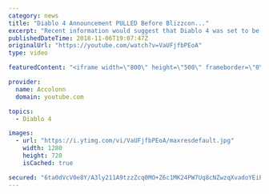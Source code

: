 ```yaml
---
category: news
title: "Diablo 4 Announcement PULLED Before Blizzcon..."
excerpt: "Recent information would suggest that Diablo 4 was set to be announced at Blizzcon but ended being pulled after developers couldn't commit to the current ..."
publishedDateTime: 2018-11-06T19:07:47Z
originalUrl: "https://youtube.com/watch?v=VaUFjfbPEoA"
type: video

featuredContent: "<iframe width=\"800\" height=\"500\" frameborder=\"0\" src=\"https://www.youtube.com/embed/VaUFjfbPEoA\" allow=\"accelerometer; autoplay; encrypted-media; gyroscope; picture-in-picture\" allowfullscreen></iframe>"

provider:
  name: Accolonn
  domain: youtube.com

topics:
  - Diablo 4

images:
  - url: "https://i.ytimg.com/vi/VaUFjfbPEoA/maxresdefault.jpg"
    width: 1280
    height: 720
    isCached: true

secured: "6ta0dVcV0e8Y/A3ly211A9tzzZcq0MO+Z6c1MK24PW7Uq8cNZwzqXvadoYEiP6AeTdAzmD2/U0t7MlSGpktElOnZ5r4LEseaYWpbEkGL9KeZ9b1PPyXMVVQsfG8T9d6J4GrfdDDMFWrMNKTJHRWUKUVgohvRahlmBkx1ZVsqK7VMtaaM8IFQoaEiBiBuKBeAameIB/HM+4cY5PDSGXsv1hap1tArIoC1c2pk8hsNA+5Onof+JAxno6e56iMpokWdoa9Mcd2ZGFPuwjBBtEUCP+e28hR4JG8K3l5RAVWcAiBgqITyAZ6RtUm3m3Mu0rdX9XqAcOiHnn/2g/N4u4tshecQtxmh3QhSztMwIAFc2Qxh7/dVvBc30k+BYzgylZM0+mxplTyx6kwmQbO+Qcx7BQF7OD55bcHFBzGMvLqcmlYPlwJpj02l5yNxNYyXyCFH;8TyMmTb9D2o+LbVqugsyMg=="
---
```


